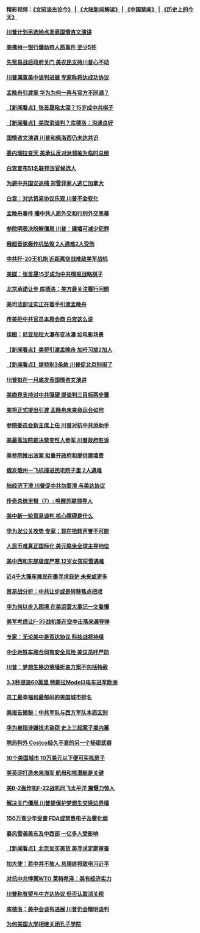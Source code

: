 #### 精彩视频：[《文昭谈古论今》](https://github.com/gfw-breaker/wenzhao/blob/master/README.md?t=01240330) | [《大陆新闻解读》](https://github.com/gfw-breaker/ntdtv-comedy/blob/master/README.md?t=01240330) | [《中国禁闻》](https://github.com/gfw-breaker/ntdtv-news/blob/master/README.md?t=01240330) | [《历史上的今天》](https://github.com/gfw-breaker/today-in-history/blob/master/README.md?t=01240330) 

#### [川普计划另选地点发表国情咨文演讲](../pages/nsc412/n10997316.md?t=01240330) 

#### [美佛州一银行爆劫持人质事件 至少5死](../pages/nsc412/n10997282.md?t=01240330) 

#### [先贸易战后政府关门 美农民支持川普心不动](../pages/nsc412/n10997328.md?t=01240330) 

#### [川普满意美中谈判进展 专家称将达成功协议](../pages/nsc412/n10997361.md?t=01240330) 

#### [孟晚舟引渡案 华为为何一再与官方不同调？](../pages/nsc412/n10996914.md?t=01240330) 

#### [【新闻看点】张首晟陷太深？15岁成中共棋子](../pages/nsc412/n10997054.md?t=01240330) 

#### [【新闻看点】美取消谈判？库德洛：沟通良好](../pages/nsc412/n10997053.md?t=01240330) 

#### [国情咨文演讲 川普和佩洛西仍未达共识](../pages/nsc412/n10997243.md?t=01240330) 

#### [委内瑞拉变天 美承认反对派领袖为临时总统](../pages/nsc412/n10997224.md?t=01240330) 

#### [白宫宣布51名联邦法官候选人](../pages/nsc412/n10997228.md?t=01240330) 

#### [为避中共国安追捕 郑雪菲家人逃亡加拿大](../pages/nsc412/n10997240.md?t=01240330) 

#### [白宫：对达贸易协议乐观 川普不会软化](../pages/nsc412/n10997065.md?t=01240330) 

#### [孟晚舟事件 曝中共人质外交和行刑外交黑幕](../pages/nsc412/n10996956.md?t=01240330) 

#### [参院明表决盼解僵局 川普：建墙可减少犯罪](../pages/nsc412/n10996879.md?t=01240330) 

#### [俄超音速轰炸机坠毁 2人遇难2人受伤](../pages/nsc412/n10996464.md?t=01240330) 

#### [中共歼-20无机炮 近距离空战难敌美军战机](../pages/nsc412/n10996027.md?t=01240330) 

#### [美媒：张首晟15岁成为中共情报战略棋子](../pages/nsc412/n10995635.md?t=01240330) 

#### [北京承诺让步 库德洛：美方最关注履行问题](../pages/nsc412/n10995077.md?t=01240330) 

#### [美司法部证实正在着手引渡孟晚舟](../pages/nsc412/n10994658.md?t=01240330) 

#### [传美拒中共官员本周会商 白宫这么说](../pages/nsc412/n10994793.md?t=01240330) 

#### [组图：尼亚加拉大瀑布变冰瀑 如电影场景](../pages/nsc412/n10994753.md?t=01240330) 

#### [【新闻看点】美将引渡孟晚舟 加吁习放2加人](../pages/nsc412/n10994437.md?t=01240330) 

#### [【新闻看点】提特别3条款 川普促北京别闹了](../pages/nsc412/n10994438.md?t=01240330) 

#### [川普拟在一月底发表国情咨文演讲](../pages/nsc412/n10994722.md?t=01240330) 

#### [美商界支持对中共强硬 提谈判三目标两步骤](../pages/nsc412/n10994389.md?t=01240330) 

#### [美将正式提出引渡 孟晚舟未来命运会如何](../pages/nsc412/n10994576.md?t=01240330) 

#### [参院委员会新主席上任 川普对抗中共添助手](../pages/nsc412/n10994600.md?t=01240330) 

#### [美最高法院裁决禁变性人参军 川普政府胜诉](../pages/nsc412/n10994322.md?t=01240330) 

#### [美参院推出法案 拟重开政府和提供建墙费](../pages/nsc412/n10994283.md?t=01240330) 

#### [俄亥俄州一飞机撞进民宅院子里 2人遇难](../pages/nsc412/n10993879.md?t=01240330) 

#### [陆经济下滑 川普促中共勿耍滑 与美达协议](../pages/nsc412/n10993507.md?t=01240330) 

#### [传奇总统里根（7）: 唤醒苏联领导人](../pages/nsc412/n10992360.md?t=01240330) 

#### [美中新一轮贸易谈判 核心障碍是什么](../pages/nsc412/n10991931.md?t=01240330) 

#### [华为发公关攻势 专家：现在扭转声誉不可能](../pages/nsc412/n10992293.md?t=01240330) 

#### [人民币难真正国际化 美元稳坐全球主导地位](../pages/nsc412/n10992122.md?t=01240330) 

#### [美中西和东部极度严寒 12岁女孩玩雪遇难](../pages/nsc412/n10992121.md?t=01240330) 

#### [近4千大篷车难民在墨寻求庇护 未来或更多](../pages/nsc412/n10991987.md?t=01240330) 

#### [贸易战分析：中共让步或是转移焦点把戏](../pages/nsc412/n10992099.md?t=01240330) 

#### [华为何以步入困境 在美运营大事记一文看懂](../pages/nsc412/n10991923.md?t=01240330) 

#### [美军考虑让F-35战机能在空中击落来袭导弹](../pages/nsc412/n10991166.md?t=01240330) 

#### [专家：无论美中是否达协议 科技战将持续](../pages/nsc412/n10990600.md?t=01240330) 

#### [中企地铁车厢合同有安全风险 美议员吁严防](../pages/nsc412/n10989908.md?t=01240330) 

#### [川普：梦想生换边境墙折衷方案不包括特赦](../pages/nsc412/n10989992.md?t=01240330) 

#### [3.3秒提速60英里 特斯拉Model3电车进军欧洲](../pages/nsc412/n10989887.md?t=01240330) 

#### [员工最幸福和最郁闷的美国城市排名](../pages/nsc412/n10989171.md?t=01240330) 

#### [美报告揭秘：中共军队与西方军队本质区别](../pages/nsc412/n10988007.md?t=01240330) 

#### [华为被指涉嫌技术盗窃 史上三起案子揭内幕](../pages/nsc412/n10988544.md?t=01240330) 

#### [除热狗外 Costco经久不衰的另一个秘密武器](../pages/nsc412/n10987854.md?t=01240330) 

#### [10个美国城市 10万美元以下便可买栋房子](../pages/nsc412/n10987722.md?t=01240330) 

#### [美英印打造未来海军 航母和核潜艇是关键](../pages/nsc412/n10940648.md?t=01240330) 

#### [美B-2轰炸机F-22战机同飞太平洋 震慑力惊人](../pages/nsc412/n10988582.md?t=01240330) 

#### [解决关门僵局 川普提保护梦想生交换边界墙](../pages/nsc412/n10988175.md?t=01240330) 

#### [150万青少年受害 FDA或禁售电子及雾化烟](../pages/nsc412/n10988186.md?t=01240330) 

#### [暴风雪袭美东及中西部 一亿多人受影响](../pages/nsc412/n10988131.md?t=01240330) 

#### [【新闻看点】北京加买美货 美寻求定期审查](../pages/nsc412/n10987864.md?t=01240330) 

#### [加大使：若中共不放人 总理终将致电习近平](../pages/nsc412/n10988091.md?t=01240330) 

#### [对抗中共悖离WTO 莱特希泽：美有经济实力](../pages/nsc412/n10988015.md?t=01240330) 

#### [川普称有望与中方达协议 但否认取消关税](../pages/nsc412/n10987938.md?t=01240330) 

#### [库德洛：美中会谈有进展 川普仍会精明谈判](../pages/nsc412/n10987906.md?t=01240330) 

#### [为何美国大学相继关闭孔子学院](../pages/nsc412/n10987695.md?t=01240330) 

